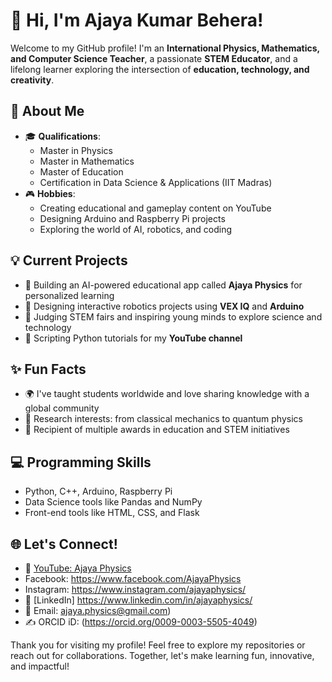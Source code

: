 # 👋 Hi, I'm Ajaya Kumar Behera!  

Welcome to my GitHub profile! I'm an **International Physics, Mathematics, and Computer Science Teacher**, a passionate **STEM Educator**, and a lifelong learner exploring the intersection of **education, technology, and creativity**.  

## 🌟 About Me  
- 🎓 **Qualifications**:  
  - Master in Physics  
  - Master in Mathematics  
  - Master of Education  
  - Certification in Data Science & Applications (IIT Madras)  
- 🎮 **Hobbies**:  
  - Creating educational and gameplay content on YouTube  
  - Designing Arduino and Raspberry Pi projects  
  - Exploring the world of AI, robotics, and coding  

## 💡 Current Projects  
- 🚀 Building an AI-powered educational app called **Ajaya Physics** for personalized learning  
- 🤖 Designing interactive robotics projects using **VEX IQ** and **Arduino**  
- 🧪 Judging STEM fairs and inspiring young minds to explore science and technology  
- 🎥 Scripting Python tutorials for my **YouTube channel**  

## ✨ Fun Facts  
- 🌍 I've taught students worldwide and love sharing knowledge with a global community  
- 🔭 Research interests: from classical mechanics to quantum physics  
- 🏅 Recipient of multiple awards in education and STEM initiatives  

## 💻 Programming Skills  
- Python, C++, Arduino, Raspberry Pi  
- Data Science tools like Pandas and NumPy  
- Front-end tools like HTML, CSS, and Flask  

## 🌐 Let's Connect!  
- 🔗 [YouTube: Ajaya Physics](https://www.youtube.com/@AjayaPhysics)
- Facebook: https://www.facebook.com/AjayaPhysics
- Instagram: https://www.instagram.com/ajayaphysics/
- 💼 [LinkedIn] https://www.linkedin.com/in/ajayaphysics/ 
- 📧 Email: ajaya.physics@gmail.com)  
- ✍️ ORCID iD: (https://orcid.org/0009-0003-5505-4049)

Thank you for visiting my profile! Feel free to explore my repositories or reach out for collaborations. Together, let's make learning fun, innovative, and impactful!  
